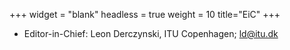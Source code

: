 +++
widget = "blank"
headless = true
weight = 10
title="EiC"
+++

* Editor-in-Chief: Leon Derczynski, ITU Copenhagen; [ld@itu.dk](mailto:ld@itu.dk)
